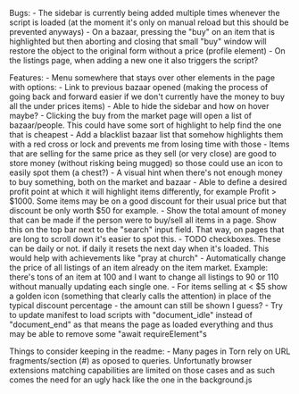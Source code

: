 Bugs:
    - The sidebar is currently being added multiple times whenever the script is loaded (at the moment it's only on manual reload but this should be prevented anyways)
    - On a bazaar, pressing the "buy" on an item that is highlighted but then aborting and closing that small "buy" window will restore the object to the original form without a price (profile element)
    - On the listings page, when adding a new one it also triggers the script?

Features:
    - Menu somewhere that stays over other elements in the page with options:
        - Link to previous bazaar opened (making the process of going back and forward easier if we don't currently have the money to buy all the under prices items)
        - Able to hide the sidebar and how on hover maybe?
    - Clicking the buy from the market page will open a list of bazaar/people. This could have some sort of highlight to help find the one that is cheapest
    - Add a blacklist bazaar list that somehow highlights them with a red cross or lock and prevents me from losing time with those
    - Items that are selling for the same price as they sell (or very close) are good to store money (without risking being mugged) so those could use an icon to easily spot them (a chest?)
    - A visual hint when there's not enough money to buy something, both on the market and bazaar
    - Able to define a desired profit point at which it will highlight items differently, for example Profit > $1000. Some items may be on a good discount for their usual price but that discount be only worth $50 for example.
    - Show the total amount of money that can be made if the person were to buy/sell all items in a page. Show this on the top bar next to the "search" input field. That way, on pages that are long to scroll down it's easier to spot this.
    - TODO checkboxes. These can be daily or not. if daily it resets the next day when it's loaded. This would help with achievements like "pray at church"
    - Automatically change the price of all listings of an item already on the item market. Example: there's tons of an item at 100 and I want to change all listings to 90 or 110 without manually updating each single one.
    - For items selling at < $5 show a golden icon (something that clearly calls the attention) in place of the typical discount percentage - the amount can still be shown I guess?
    - Try to update manifest to load scripts with "document_idle" instead of "document_end" as that means the page as loaded everything and thus may be able to remove some "await requireElement"s

Things to consider keeping in the readme:
    - Many pages in Torn rely on URL fragments/section (#) as oposed to queries. Unfortunatly browser extensions matching capabilities are limited on those cases and as such comes the need for an ugly hack like the one in the background.js